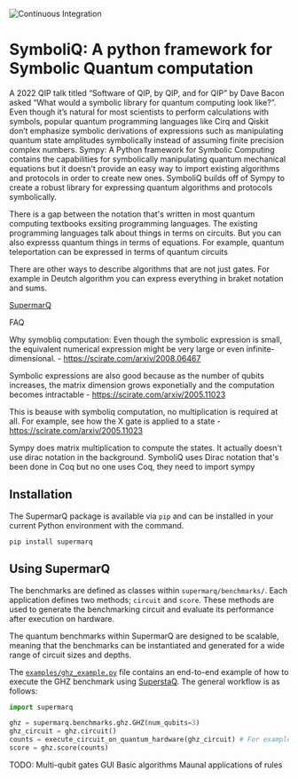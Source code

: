 ![Continuous Integration](https://github.com/SupertechLabs/SupermarQ/actions/workflows/ci.yml/badge.svg)


# SymboliQ: A python framework for Symbolic Quantum computation

A 2022 QIP talk titled “Software of QIP, by QIP, and for QIP” by Dave Bacon asked “What would a symbolic library for quantum computing look like?”. Even though it’s natural for most scientists to perform calculations with symbols, popular quantum programming languages like Cirq and Qiskit don’t emphasize symbolic derivations of expressions such as manipulating quantum state amplitudes symbolically instead of assuming finite precision complex numbers. Sympy: A Python framework for Symbolic Computing contains the capabilities for symbolically manipulating quantum mechanical equations but it doesn't provide an easy way to import existing algorithms and protocols in order to create new ones. SymboliQ builds off of Sympy to create a robust library for expressing quantum algorithms and protocols symbolically.


There is a gap between the notation that's written in most quantum computing
textbooks  exsiting programming languages. The existing programming languages talk
about things in terms on circuits. But you can also expresss quantum things in terms of equations. 
For example, quantum teleportation can be expressed in terms of quantum circuits

There are other ways to describe algorithms that are not just gates. For example in Deutch algorithm you can express
everything in braket notation and sums.

[SupermarQ](https://arxiv.org/abs/2202.11045)


FAQ

Why symobliq computation: Even though the symbolic expression is small, the equivalent numerical expression might be 
very large or even infinite-dimensional. - https://scirate.com/arxiv/2008.06467


Symbolic expressions are also good because as the number of qubits increases, the matrix dimension grows 
exponetially and the computation becomes intractable - https://scirate.com/arxiv/2005.11023

This is beause with symboliq computation, no multiplication is required at all. For example, see how the X gate 
is applied to a state - https://scirate.com/arxiv/2005.11023


Sympy does matrix multiplication to compute the states. It actually doesn't use dirac notation in the background.
SymboliQ uses Dirac notation that's been done in Coq but no one uses Coq, they need to import sympy


## Installation

The SupermarQ package is available via `pip` and can be installed in your current Python environment with the command.

```
pip install supermarq
```

## Using SupermarQ

The benchmarks are defined as classes within `supermarq/benchmarks/`. Each application
defines two methods; `circuit` and `score`. These methods are used to generate the benchmarking circuit and evaluate its performance
after execution on hardware.

The quantum benchmarks within SupermarQ are designed to be scalable, meaning that the benchmarks can be
instantiated and generated for a wide range of circuit sizes and depths.

The [`examples/ghz_example.py`](examples/ghz_example.py) file contains an end-to-end example of how to execute the GHZ benchmark
using [SuperstaQ](https://superstaq.super.tech/). The general workflow is as follows:

```python
import supermarq

ghz = supermarq.benchmarks.ghz.GHZ(num_qubits=3)
ghz_circuit = ghz.circuit()
counts = execute_circuit_on_quantum_hardware(ghz_circuit) # For example, via AWS Braket, IBM Qiskit, or SuperstaQ
score = ghz.score(counts)
```


TODO:
Multi-qubit gates
GUI
Basic algorithms
Maunal applications of rules
